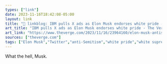 ```yaml
---
types: ["link"]
date: 2023-11-16T18:42:08-05:00
layout: link
title: "🔗 linkblog: IBM pulls X ads as Elon Musk endorses white pride - The Verge'"
art_title: "IBM pulls X ads as Elon Musk endorses white pride - The Verge"
art_link: "https://www.theverge.com/2023/11/16/23964160/elon-musk-antisemitic-x-post-ibm-ads"
sources: ["theverge.com"]
tags: ["Elon Musk","Twitter","anti-Semitism","white pride","white supremacy"]
---
```

What the hell, Musk.
